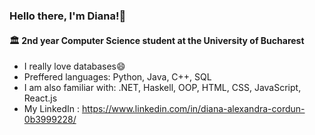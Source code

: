 ### Hello there, I'm Diana!👋
#### 🏛️ 2nd year Computer Science student at the University of Bucharest
- I really love databases😄
- Preffered languages: Python, Java, C++, SQL
- I am also familiar with: .NET, Haskell, OOP, HTML, CSS, JavaScript, React.js
- My LinkedIn : https://www.linkedin.com/in/diana-alexandra-cordun-0b3999228/
<!--
**dianacordun/dianacordun** is a ✨ _special_ ✨ repository because its `README.md` (this file) appears on your GitHub profile.

Here are some ideas to get you started:

- 🔭 I’m currently working on ...
- 🌱 I’m currently learning ...
- 👯 I’m looking to collaborate on ...
- 🤔 I’m looking for help with ...
- 💬 Ask me about ...
- 📫 How to reach me: ...
- 😄 Pronouns: ...
- ⚡ Fun fact: ...
-->
